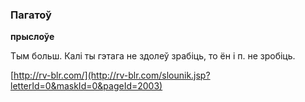 ### Пагатоў
**прыслоўе**

Тым больш. Калі ты гэтага не здолеў зрабіць, то ён і п. не зробіць.

<a rel="author">[http://rv-blr.com/](http://rv-blr.com/slounik.jsp?letterId=0&maskId=0&pageId=2003)</a>
